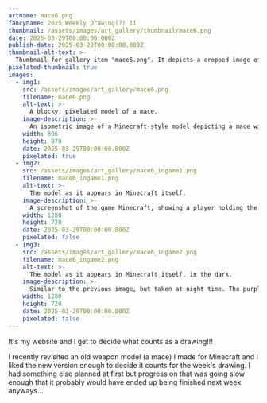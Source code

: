 ```yaml
---
artname: mace6.png
fancyname: 2025 Weekly Drawing(?) 11
thumbnail: /assets/images/art_gallery/thumbnail/mace6.png
date: 2025-03-29T00:00:00.000Z
publish-date: 2025-03-29T00:00:00.000Z
thumbnail-alt-text: >-
  Thumbnail for gallery item "mace6.png". It depicts a cropped image of a Minecraft-style mace model.
pixelated-thumbnail: true
images:
  - img1:
    src: /assets/images/art_gallery/mace6.png
    filename: mace6.png
    alt-text: >-
      A blocky, pixelated model of a mace.
    image-description: >-
      An isometric image of a Minecraft-style model depicting a mace with a wooden staff, iron head, and large blue-green crystal flanges. Dark purple lines are shown connecting the flanges.
    width: 396
    height: 870
    date: 2025-03-29T00:00:00.000Z
    pixelated: true
  - img2:
    src: /assets/images/art_gallery/mace6_ingame1.png
    filename: mace6_ingame1.png
    alt-text: >-
      The model as it appears in Minecraft itself.
    image-description: >-
      A screenshot of the game Minecraft, showing a player holding the mace model. The purple lines connecting the flanges are shown to have a translucent glowing effect in-game. The player is standing on a pink and black checkerboard pattern situated on a large stone platform floating in the void. Behind the player is a floor of ice surrounded by smooth stone slabs, a few doors and a small room with an entrance. Stone blocks stick out on the sides of the room and on top of the room are layers of snow and a platform made of white wool with red, green, and blue stained glass on top.
    width: 1280
    height: 720
    date: 2025-03-29T00:00:00.000Z
    pixelated: false
  - img3:
    src: /assets/images/art_gallery/mace6_ingame2.png
    filename: mace6_ingame2.png
    alt-text: >-
      The model as it appears in Minecraft itself, in the dark.
    image-description: >-
      Similar to the previous image, but taken at night time. The purple lines connecting the flanges are shown to glow in the dark.
    width: 1280
    height: 720
    date: 2025-03-29T00:00:00.000Z
    pixelated: false
---
```

<p>
	It's my website and I get to decide what counts as a drawing!!!
</p>
<p>
	I recently revisited an old weapon model (a mace) I made for Minecraft and I liked the new version enough to decide it counts for the week's drawing. I had something else planned at first but progress on that was going slow enough that it probably would have ended up being finished next week anyways...
</p>
